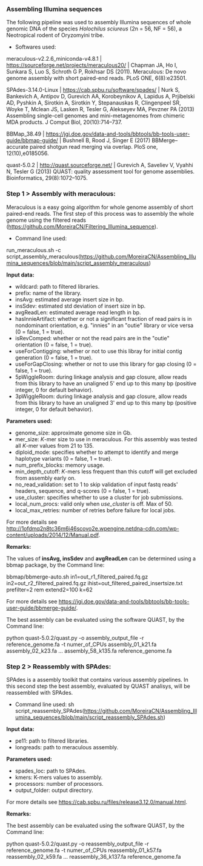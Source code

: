 ### Assembling Illumina sequences

The following pipeline was used to assembly Illumina sequences of whole genomic DNA of the species *Holochilus sciureus* (2n = 56, NF = 56), a Neotropical rodent of Oryzomyini tribe.

- Softwares used:

meraculous-v2.2.6_miniconda-v4.8.1 | https://sourceforge.net/projects/meraculous20/ | Chapman JA, Ho I, Sunkara S, Luo S, Schroth G P, Rokhsar DS (2011). Meraculous: De novo genome assembly with short paired-end reads. PLoS ONE, 6(8):e23501.

SPAdes-3.14.0-Linux | https://cab.spbu.ru/software/spades/ | Nurk S, Bankevich A, Antipov D, Gurevich AA, Korobeynikov A, Lapidus A, Prjibelski AD, Pyshkin A, Sirotkin A, Sirotkin Y, Stepanauskas R, Clingenpeel SR, Woyke T, Mclean JS, Lasken R, Tesler G, Alekseyev MA, Pevzner PA (2013) Assembling single-cell genomes and mini-metagenomes from chimeric MDA products. J Comput Biol, 20(10):714–737.

BBMap_38.49 | https://jgi.doe.gov/data-and-tools/bbtools/bb-tools-user-guide/bbmap-guide/ | Bushnell B, Rood J, Singer E (2017) BBMerge–accurate paired shotgun read merging via overlap. PloS one, 12(10),e0185056.

quast-5.0.2 | http://quast.sourceforge.net/ | Gurevich A, Saveliev V, Vyahhi N, Tesler G (2013) QUAST: quality assessment tool for genome assemblies. Bioinformatics, 29(8):1072–1075.

### Step 1 > Assembly with meraculous:

Meraculous is a easy going algorithm for whole genome assembly of short paired-end reads. The first step of this process was to assembly the whole genome using the filtered reads (https://github.com/MoreiraCN/Filtering_Illumina_sequence).

- Command line used:

run_meraculous.sh -c script_assembly_meraculous(https://github.com/MoreiraCN/Assembling_Illumina_sequences/blob/main/script_assembly_meraculous)

**Input data:**

- wildcard: path to filtered libraries.
- prefix: name of the library.
- insAvg: estimated average insert size in bp.
- insSdev: estimated std deviation of insert size in bp.
- avgReadLen: estimated average read length in bp.
- hasInnieArtifact: whether or not a significant fraction of read pairs is in nondominant orientation, e.g. "innies" in an "outie" library or vice versa (0 = false, 1 = true).
- isRevComped: whether or not the read pairs are in the "outie" orientation (0 = false, 1 = true).
- useForContigging: whether or not to use this libray for initial contig generation (0 = false, 1 = true).
- useForGapClosing: whether or not to use this library for gap closing (0 = false, 1 = true).
- 5pWiggleRoom: during linkage analysis and gap closure, allow reads from this library to have an unaligned 5' end up to this many bp (positive integer, 0 for default behavior).
- 3pWiggleRoom: during linkage analysis and gap closure, allow reads from this library to have an unaligned 3' end up to this many bp (positive integer, 0 for default behavior).

**Parameters used:**

- genome_size: approximate genome size in Gb.
- mer_size: *K*-mer size to use in meraculous. For this assembly was tested all *K*-mer values from 21 to 135.
- diploid_mode: specifies whether to attempt to identify and merge haplotype variants (0 = false, 1 = true).
- num_prefix_blocks: memory usage.
- min_depth_cutoff: *K*-mers less frequent than this cutoff will get excluded from assembly early on.
- no_read_validation: set to 1 to skip validation of input fastq reads' headers, sequence, and q-scores (0 = false, 1 = true).
- use_cluster: specifies whether to use a cluster for job submissions.
- local_num_procs: valid only when *use_cluster* is off. Max of 50.
- local_max_retries: number of retries before failure for local jobs.

For more details see http://1ofdmq2n8tc36m6i46scovo2e.wpengine.netdna-cdn.com/wp-content/uploads/2014/12/Manual.pdf.

**Remarks:**

The values of **insAvg, insSdev** and **avgReadLen** can be determined using a bbmap package, by the Command line:

bbmap/bbmerge-auto.sh in1=out_r1_filtered_paired.fq.gz in2=out_r2_filtered_paired.fq.gz ihist=out_filtered_paired_insertsize.txt prefilter=2 rem extend2=100 k=62

For more details see https://jgi.doe.gov/data-and-tools/bbtools/bb-tools-user-guide/bbmerge-guide/.

The best assembly can be evaluated using the software QUAST, by the Command line: 

python quast-5.0.2/quast.py -o assembly_output_file -r reference_genome.fa -t numer_of_CPUs assembly_01_k21.fa assembly_02_k23.fa ... assembly_58_k135.fa reference_genome.fa

### Step 2 > Reassembly with SPAdes:

SPAdes is a assembly toolkit that contains various assembly pipelines. In this second step the best assembly, evaluated by QUAST analisys, will be reassembled with SPAdes.

- Command line used: sh script_reassembly_SPAdes(https://github.com/MoreiraCN/Assembling_Illumina_sequences/blob/main/script_reassembly_SPAdes.sh)

**Input data:**

- pe11: path to filtered libraries.
- longreads: path to meraculous assembly.

**Parameters used:**

- spades_loc: path to SPAdes.
- kmers: K-mers values to assembly.
- processors: number of processors.
- output_folder: output directory.

For more details see https://cab.spbu.ru/files/release3.12.0/manual.html.

**Remarks:**

The best assembly can be evaluated using the software QUAST, by the Command line: 

python quast-5.0.2/quast.py -o reassembly_output_file -r reference_genome.fa -t numer_of_CPUs reassembly_01_k57.fa reassembly_02_k59.fa ... reassembly_36_k137.fa reference_genome.fa
